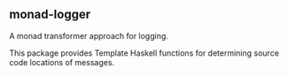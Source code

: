 ## monad-logger

A monad transformer approach for logging.

This package provides Template Haskell functions for determining source code locations of messages.
